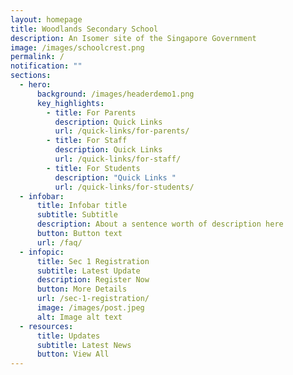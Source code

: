 ```yaml
---
layout: homepage
title: Woodlands Secondary School
description: An Isomer site of the Singapore Government
image: /images/schoolcrest.png
permalink: /
notification: ""
sections:
  - hero:
      background: /images/headerdemo1.png
      key_highlights:
        - title: For Parents
          description: Quick Links
          url: /quick-links/for-parents/
        - title: For Staff
          description: Quick Links
          url: /quick-links/for-staff/
        - title: For Students
          description: "Quick Links "
          url: /quick-links/for-students/
  - infobar:
      title: Infobar title
      subtitle: Subtitle
      description: About a sentence worth of description here
      button: Button text
      url: /faq/
  - infopic:
      title: Sec 1 Registration
      subtitle: Latest Update
      description: Register Now
      button: More Details
      url: /sec-1-registration/
      image: /images/post.jpeg
      alt: Image alt text
  - resources:
      title: Updates
      subtitle: Latest News
      button: View All
---
```

